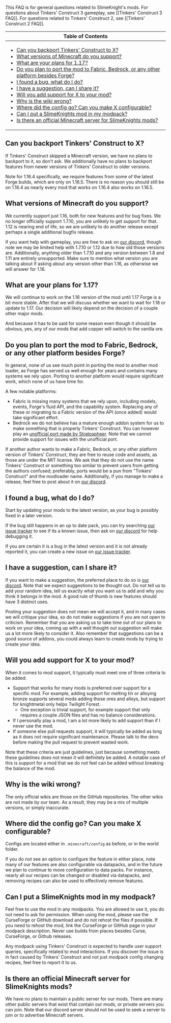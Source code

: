 This FAQ is for general questions related to SlimeKnight's mods. For questions about Tinkers' Construct 3 gameplay, see [[Tinkers' Construct 3 FAQ]]. For questions related to Tinkers' Construct 2, see [[Tinkers' Construct 2 FAQ]].

<table>
  <thead><th>Table of Contents</th></thead>
  <tbody><td>

- [Can you backport Tinkers' Construct to X?](#can-you-backport-tinkers-construct-to-x)
- [What versions of Minecraft do you support?](#what-versions-of-minecraft-do-you-support)
- [What are your plans for 1.17?](#what-are-your-plans-for-117)
- [Do you plan to port the mod to Fabric, Bedrock, or any other platform besides Forge?](#do-you-plan-to-port-the-mod-to-fabric-bedrock-or-any-other-platform-besides-forge)
- [I found a bug, what do I do?](#i-found-a-bug--what-do-i-do)
- [I have a suggestion, can I share it?](#i-have-a-suggestion-can-i-share-it)
- [Will you add support for X to your mod?](#will-you-add-support-for-x-to-your-mod)
- [Why is the wiki wrong?](#why-is-the-wiki-wrong)
- [Where did the config go? Can you make X configurable?](#where-did-the-config-go-can-you-make-x-configurable)
- [Can I put a SlimeKnights mod in my modpack?](#can-i-put-a-slimeknights-mod-in-my-modpack)
- [Is there an official Minecraft server for SlimeKnights mods?](#is-there-an-official-minecraft-server-for-slimeknights-mods)
</td>
</table>

## Can you backport Tinkers' Construct to X?

If Tinkers' Construct skipped a Minecraft version, we have no plans to backport to it, so don't ask. We additionally have no plans to backport features from newer versions of Tinkers' Construct to older versions.

Note for 1.16.4 specifically, we require features from some of the latest Forge builds, which are only on 1.16.5. There is no reason you should still be on 1.16.4 as nearly every mod that works on 1.16.4 also works on 1.16.5.

## What versions of Minecraft do you support?

We currently support just 1.16, both for new features and for bug fixes. We no longer officially support 1.7.10, you are unlikely to get support for that. 1.12 is nearing end of life, so we are unlikely to do another release except perhaps a single additional bugfix release.

If you want help with gameplay, you are free to ask on [our discord](https://discord.gg/njGrvuh), though note we may be limited help with 1.7.10 or 1.12 due to how old those versions are. Additionally, anything older than 1.7.10 and any version between 1.8 and 1.11 are entirely unsupported. Make sure to mention what version you are talking about if asking about any version other than 1.16, as otherwise we will answer for 1.16.

## What are your plans for 1.17?

We will continue to work on the 1.16 version of the mod until 1.17 Forge is a bit more stable. After that we will discuss whether we want to wait for 1.18 or update to 1.17. Our decision will likely depend on the decision of a couple other major mods.

And because it has to be said for some reason even though it should be obvious, yes, any of our mods that add copper will switch to the vanilla ore.

## Do you plan to port the mod to Fabric, Bedrock, or any other platform besides Forge?

In general, none of us see much point in porting the mod to another mod loader, as Forge has served us well enough for years and contains many systems we rely upon. Porting to another platform would require significant work, which none of us have time for.

A few notable platforms:
* Fabric is missing many systems that we rely upon, including models, events, Forge's fluid API, and the capability system. Replacing any of these or migrating to a Fabric version of the API (once added) would take significant effort.
* Bedrock we do not believe has a mature enough addon system for us to make something that is properly Tinkers' Construct. You can however play an [unofficial port made by Stratospheer](https://mcpedl.com/tinkers-construct-bedrock-edition/). Note that we cannot provide support for issues with the unofficial port.

If another author wants to make a Fabric,  Bedrock, or any other platform version of Tinkers' Construct, they are free to reuse code and assets, as those are under the MIT license. We ask that they do not use the name Tinkers' Construct or something too similar to prevent users from getting the authors confused; preferably, ports would be a pun from "Tinkers' Construct" and the modloader name. Additionally, if you manage to make a release, feel free to post about it on [our discord](https://discord.gg/njGrvuh).

## I found a bug, what do I do?

Start by updating your mods to the latest version, as your bug is possibly fixed in a later version.

If the bug still happens in an up to date pack, you can try searching [our issue tracker](/SlimeKnights/TinkersConstruct/issues) to see if its a known issue, then ask on [our discord](https://discord.gg/njGrvuh) for help debugging it.

If you are certain it is a bug in the latest version and it is not already reported it, you can create a new issue on [our issue tracker](/SlimeKnights/TinkersConstruct/issues).

## I have a suggestion, can I share it?

If you want to make a suggestion, the preferred place to do so is [our discord](https://discord.gg/njGrvuh). Note that we expect suggestions to be thought out. Do not tell us to add your random idea, tell us exactly what you want us to add and why you think it belongs in the mod. A good rule of thumb is new features should have 3 distinct uses.

Posting your suggestion does not mean we will accept it, and in many cases we will critique your idea, so do not make suggestions if you are not open to criticism. Remember that you are asking us to take time out of our plans to work on your idea, coming up with a well thought out suggestion will make us a lot more likely to consider it. Also remember that suggestions can be a good source of addons, you could always learn to create mods by trying to create your idea.

## Will you add support for X to your mod?

When it comes to mod support, it typically must meet one of three criteria to be added:

* Support that works for many mods is preferred over support for a specific mod. For example, adding support for melting tin or alloying bronze supports several mods adding those ores and alloys, but support for knightmetal only helps Twilight Forest.
    * One exception is trivial support, for example support that only requires a couple JSON files and has no balance considerations.
* If I personally play a mod, I am a lot more likely to add support than if I never use the mod.
* If someone else pull requests support, it will typically be added as long as it does not require significant maintenance. Please talk to the devs before making the pull request to prevent wasted work.

Note that these criteria are just guidelines, just because something meets these guidelines does not mean it will definitely be added. A notable case of this is support for a mod that we do not feel can be added without breaking the balance of the mod.

## Why is the wiki wrong?

The only official wikis are those on the GitHub repositories. The other wikis are not made by our team. As a result, they may be a mix of multiple versions, or simply inaccurate.

## Where did the config go? Can you make X configurable?

Configs are located either in `.minecraft/config` as before, or in the world folder.

If you do not see an option to configure the feature in either place, note many of our features are also configurable via datapacks, and in the future we plan to continue to move configuration to data packs. For instance, nearly all our recipes can be changed or disabled via datapacks, and removing recipes can also be used to effectively remove features.

## Can I put a SlimeKnights mod in my modpack?

Feel free to use the mod in any modpacks. You are allowed to use it, you do not need to ask for permission. When using the mod, please use the CurseForge or GitHub download and do not rehost the files if possible. If you need to rehost the mod, link the CurseForge or GitHub page in your modpack description. Never use builds from places besides Curse, CurseForge, or Github releases.

Any modpack using Tinkers' Construct is expected to handle user support queries, specifically related to mod interactions. If you discover the issue is in fact caused by Tinkers' Construct and not just modpack config changing recipes, feel free to report it to us.

## Is there an official Minecraft server for SlimeKnights mods?

We have no plans to maintain a public server for our mods. There are many other public servers that exist that contain our mods, or private servers you can join. Note that our discord server should not be used to seek a server to join or to advertise Minecraft servers.